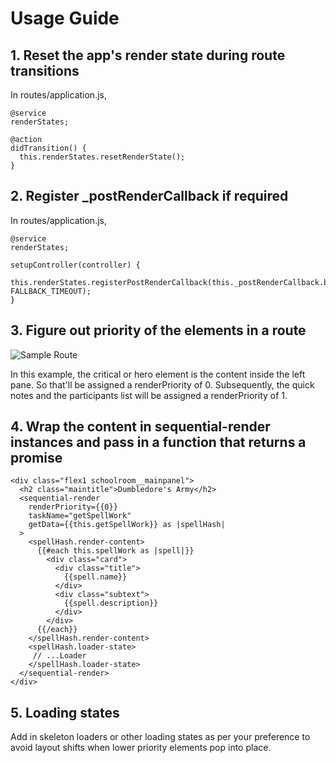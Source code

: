 # Usage Guide

## 1. Reset the app's render state during route transitions

In routes/application.js,

```
@service
renderStates;

@action
didTransition() {
  this.renderStates.resetRenderState();
}
```

## 2. Register _postRenderCallback if required

In routes/application.js,

```
@service
renderStates;

setupController(controller) {
  this.renderStates.registerPostRenderCallback(this._postRenderCallback.bind(this), FALLBACK_TIMEOUT);
}
```

## 3. Figure out priority of the elements in a route

![Sample Route](/assets/sample_route.png) 

In this example, the critical or hero element is the content inside the left pane. So that'll be assigned a renderPriority of 0. Subsequently, the quick notes and the participants list will be assigned a renderPriority of 1.

## 4. Wrap the content in sequential-render instances and pass in a function that returns a promise

```
<div class="flex1 schoolroom__mainpanel">
  <h2 class="maintitle">Dumbledore's Army</h2>
  <sequential-render
    renderPriority={{0}}
    taskName="getSpellWork"
    getData={{this.getSpellWork}} as |spellHash|
  >
    <spellHash.render-content>
      {{#each this.spellWork as |spell|}}
        <div class="card">
          <div class="title">
            {{spell.name}}
          </div>
          <div class="subtext">
            {{spell.description}}
          </div>
        </div>
      {{/each}}
    </spellHash.render-content>
    <spellHash.loader-state>
     // ...Loader
    </spellHash.loader-state>
  </sequential-render>
</div>
```

## 5. Loading states

Add in skeleton loaders or other loading states as per your preference to avoid layout shifts when lower priority elements pop into place.
